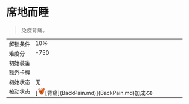 # 席地而睡  
> 免疫背痛。  
  
<table class="table table-bordered" data-toggle="table"  data-show-header="false"><thead style="display:none"><tr ><th  style="width:15%;text-align:left;vertical-align:top;"  >名称</th><th  style="text-align:left;vertical-align:top;"  >值</th></tr></thead><tr ><td  style="width:15%;text-align:left;vertical-align:top;"  >解锁条件</td><td  style="text-align:left;vertical-align:top;"  >10☀️</td></tr><tr ><td  style="width:15%;text-align:left;vertical-align:top;"  >难度分</td><td  style="text-align:left;vertical-align:top;"  >-750</td></tr><tr ><td  style="width:15%;text-align:left;vertical-align:top;"  >初始装备</td><td  style="text-align:left;vertical-align:top;"  ><div style="display:inline-block"></div>  
  
</td></tr><tr ><td  style="width:15%;text-align:left;vertical-align:top;"  >额外卡牌</td><td  style="text-align:left;vertical-align:top;"  ><div style="display:inline-block"></div>  
  
</td></tr><tr ><td  style="width:15%;text-align:left;vertical-align:top;"  >初始状态</td><td  style="text-align:left;vertical-align:top;"  >无</td></tr><tr ><td  style="width:15%;text-align:left;vertical-align:top;"  >被动状态</td><td  style="text-align:left;vertical-align:top;"  >[<div style="width:20px;display:inline-block;text-align:center"><img decoding="async" src="../wiki/Sprite/Backpain.png" href="a.md" style="max-width:20px;max-height:20px;"></div>[背痛](BackPain.md)](BackPain.md)加成<span style="font-family:ui-monospace"><b>-50</b></span></td></tr></tbody></table>  
  


<script>document.title="席地而睡 - 卡牌生存百科 Card Survival Wiki";</script>